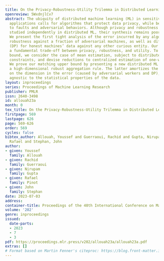 ```yaml
---
title: On the Privacy-Robustness-Utility Trilemma in Distributed Learning
openreview: 5WxdnjlCv7
abstract: The ubiquity of distributed machine learning (ML) in sensitive public domain
  applications calls for algorithms that protect data privacy, while being robust
  to faults and adversarial behaviors. Although privacy and robustness have been extensively
  studied independently in distributed ML, their synthesis remains poorly understood.
  We present the first tight analysis of the error incurred by any algorithm ensuring
  robustness against a fraction of adversarial machines, as well as differential privacy
  (DP) for honest machines’ data against any other curious entity. Our analysis exhibits
  a fundamental trade-off between privacy, robustness, and utility. To prove our lower
  bound, we consider the case of mean estimation, subject to distributed DP and robustness
  constraints, and devise reductions to centralized estimation of one-way marginals.
  We prove our matching upper bound by presenting a new distributed ML algorithm using
  a high-dimensional robust aggregation rule. The latter amortizes the dependence
  on the dimension in the error (caused by adversarial workers and DP), while being
  agnostic to the statistical properties of the data.
layout: inproceedings
series: Proceedings of Machine Learning Research
publisher: PMLR
issn: 2640-3498
id: allouah23a
month: 0
tex_title: On the Privacy-Robustness-Utility Trilemma in Distributed Learning
firstpage: 569
lastpage: 626
page: 569-626
order: 569
cycles: false
bibtex_author: Allouah, Youssef and Guerraoui, Rachid and Gupta, Nirupam and Pinot,
  Rafael and Stephan, John
author:
- given: Youssef
  family: Allouah
- given: Rachid
  family: Guerraoui
- given: Nirupam
  family: Gupta
- given: Rafael
  family: Pinot
- given: John
  family: Stephan
date: 2023-07-03
address: 
container-title: Proceedings of the 40th International Conference on Machine Learning
volume: '202'
genre: inproceedings
issued:
  date-parts:
  - 2023
  - 7
  - 3
pdf: https://proceedings.mlr.press/v202/allouah23a/allouah23a.pdf
extras: []
# Format based on Martin Fenner's citeproc: https://blog.front-matter.io/posts/citeproc-yaml-for-bibliographies/
---
```

